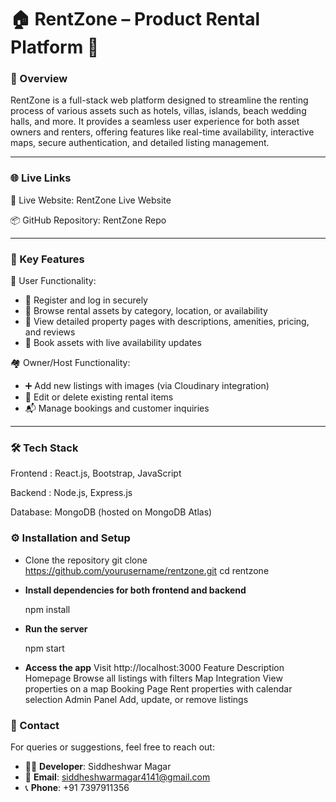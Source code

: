 # 🏠 RentZone – Product Rental Platform 🚀

### 🌟 Overview

RentZone is a full-stack web platform designed to streamline the renting process of various assets such as hotels, villas, islands, beach wedding halls, and more. It provides a seamless user experience for both asset owners and renters, offering features like real-time availability, interactive maps, secure authentication, and detailed listing management.

---
### 🌐 Live Links

🔗 Live Website: RentZone Live Website  

📦 GitHub Repository: RentZone Repo  

---

### 🎯 Key Features

👤 User Functionality:
- 🔐 Register and log in securely
- 📂 Browse rental assets by category, location, or availability
- 🏡 View detailed property pages with descriptions, amenities, pricing, and reviews
- 📆 Book assets with live availability updates

🏘️ Owner/Host Functionality:
- ➕ Add new listings with images (via Cloudinary integration)
- 📝 Edit or delete existing rental items
- 📬 Manage bookings and customer inquiries

---

### 🛠️ Tech Stack

Frontend : React.js, Bootstrap, JavaScript

Backend : Node.js, Express.js

Database: MongoDB (hosted on MongoDB Atlas)

### ⚙️ Installation and Setup
- Clone the repository
git clone https://github.com/yourusername/rentzone.git
cd rentzone

- **Install dependencies for both frontend and backend**

  npm install

- **Run the server**

  npm start

- **Access the app**
Visit http://localhost:3000
Feature	Description
Homepage	Browse all listings with filters
Map Integration	View properties on a map
Booking Page	Rent properties with calendar selection
Admin Panel	Add, update, or remove listings

### 📧 Contact

For queries or suggestions, feel free to reach out:

- 👨‍💻 **Developer**: Siddheshwar Magar  
- 📧 **Email**: siddheshwarmagar4141@gmail.com  
- 📞 **Phone**: +91 7397911356